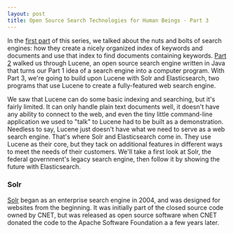 ```yaml
---
layout: post
title: Open Source Search Technologies for Human Beings - Part 3
---
```


In the [first part](http://josephmosby.com/2014/03/24/open-source-search-technologies-for-human-beings-part-1.html) of this series, we talked about the nuts and bolts of search engines: how they create a nicely organized index of keywords and documents and use that index to find documents containing keywords. [Part 2](http://josephmosby.com/2014/03/25/open-source-search-technologies-for-human-beings-part-2.html) walked us through Lucene, an open source search engine written in Java that turns our Part 1 idea of a search engine into a computer program. With Part 3, we're going to build upon Lucene with Solr and Elasticsearch, two programs that use Lucene to create a fully-featured web search engine.

We saw that Lucene can do some basic indexing and searching, but it's fairly limited. It can only handle plain text documents well, it doesn't have any ability to connect to the web, and even the tiny little command-line application we used to "talk" to Lucene had to be built as a demonstration. Needless to say, Lucene just doesn't have what we need to serve as a web search engine. That's where Solr and Elasticsearch come in. They use Lucene as their core, but they tack on additional features in different ways to meet the needs of their customers. We'll take a first look at Solr, the federal government's legacy search engine, then follow it by showing the future with Elasticsearch.

### Solr

[Solr](https://lucene.apache.org/solr/) began as an enterprise search engine in 2004, and was designed for websites from the beginning. It was initially part of the closed source code owned by CNET, but was released as open source software when CNET donated the code to the Apache Software Foundation a a few years later. 
